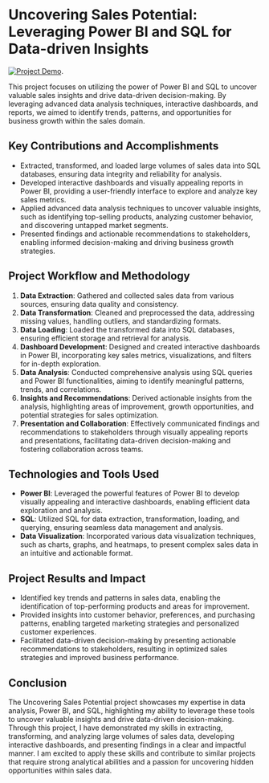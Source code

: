# Uncovering Sales Potential: Leveraging Power BI and SQL for Data-driven Insights

[![Project Demo](https://link.to.demo.video)](https://drive.google.com/file/d/1tPS7zrIRl35W8U66oXJS0_1Q8av572xT/view?usp=drive_link).


This project focuses on utilizing the power of Power BI and SQL to uncover valuable sales insights and drive data-driven decision-making. By leveraging advanced data analysis techniques, interactive dashboards, and reports, we aimed to identify trends, patterns, and opportunities for business growth within the sales domain.

## Key Contributions and Accomplishments

- Extracted, transformed, and loaded large volumes of sales data into SQL databases, ensuring data integrity and reliability for analysis.
- Developed interactive dashboards and visually appealing reports in Power BI, providing a user-friendly interface to explore and analyze key sales metrics.
- Applied advanced data analysis techniques to uncover valuable insights, such as identifying top-selling products, analyzing customer behavior, and discovering untapped market segments.
- Presented findings and actionable recommendations to stakeholders, enabling informed decision-making and driving business growth strategies.

## Project Workflow and Methodology

1. **Data Extraction**: Gathered and collected sales data from various sources, ensuring data quality and consistency.
2. **Data Transformation**: Cleaned and preprocessed the data, addressing missing values, handling outliers, and standardizing formats.
3. **Data Loading**: Loaded the transformed data into SQL databases, ensuring efficient storage and retrieval for analysis.
4. **Dashboard Development**: Designed and created interactive dashboards in Power BI, incorporating key sales metrics, visualizations, and filters for in-depth exploration.
5. **Data Analysis**: Conducted comprehensive analysis using SQL queries and Power BI functionalities, aiming to identify meaningful patterns, trends, and correlations.
6. **Insights and Recommendations**: Derived actionable insights from the analysis, highlighting areas of improvement, growth opportunities, and potential strategies for sales optimization.
7. **Presentation and Collaboration**: Effectively communicated findings and recommendations to stakeholders through visually appealing reports and presentations, facilitating data-driven decision-making and fostering collaboration across teams.

## Technologies and Tools Used

- **Power BI**: Leveraged the powerful features of Power BI to develop visually appealing and interactive dashboards, enabling efficient data exploration and analysis.
- **SQL**: Utilized SQL for data extraction, transformation, loading, and querying, ensuring seamless data management and analysis.
- **Data Visualization**: Incorporated various data visualization techniques, such as charts, graphs, and heatmaps, to present complex sales data in an intuitive and actionable format.

## Project Results and Impact

- Identified key trends and patterns in sales data, enabling the identification of top-performing products and areas for improvement.
- Provided insights into customer behavior, preferences, and purchasing patterns, enabling targeted marketing strategies and personalized customer experiences.
- Facilitated data-driven decision-making by presenting actionable recommendations to stakeholders, resulting in optimized sales strategies and improved business performance.

## Conclusion

The Uncovering Sales Potential project showcases my expertise in data analysis, Power BI, and SQL, highlighting my ability to leverage these tools to uncover valuable insights and drive data-driven decision-making. Through this project, I have demonstrated my skills in extracting, transforming, and analyzing large volumes of sales data, developing interactive dashboards, and presenting findings in a clear and impactful manner. I am excited to apply these skills and contribute to similar projects that require strong analytical abilities and a passion for uncovering hidden opportunities within sales data.
